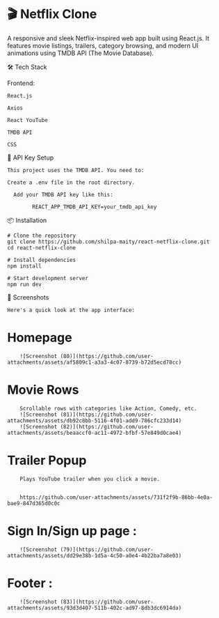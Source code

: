 # 🎬 Netflix Clone

A responsive and sleek Netflix-inspired web app built using React.js. It features movie listings, trailers, category browsing, and modern UI animations using TMDB API (The Movie Database).

🛠️ Tech Stack

Frontend:

    React.js

    Axios

    React YouTube

    TMDB API

    CSS

  🔑 API Key Setup

    This project uses the TMDB API. You need to:

    Create a .env file in the root directory.

      Add your TMDB API key like this:

            REACT_APP_TMDB_API_KEY=your_tmdb_api_key

  📦 Installation

    # Clone the repository
    git clone https://github.com/shilpa-maity/react-netflix-clone.git
    cd react-netflix-clone

    # Install dependencies
    npm install

    # Start development server
    npm run dev

  📸 Screenshots

    Here's a quick look at the app interface:

  # Homepage

        ![Screenshot (80)](https://github.com/user-attachments/assets/af5809c1-a3a3-4c07-8739-b72d5ecd78cc)


  # Movie Rows

        Scrollable rows with categories like Action, Comedy, etc.
        ![Screenshot (81)](https://github.com/user-attachments/assets/db92c8bb-5116-4f01-add9-786cfc233d14)
        ![Screenshot (82)](https://github.com/user-attachments/assets/beaaccf0-ac11-4972-bfbf-57e849d0cae4)



  # Trailer Popup

        Plays YouTube trailer when you click a movie.
        

        https://github.com/user-attachments/assets/731f2f9b-86bb-4e0a-bae9-847d365d0c0c



  # Sign In/Sign up page :

        ![Screenshot (79)](https://github.com/user-attachments/assets/dd29e38b-1d5a-4c50-a0e4-4b22ba7a8e03)

  # Footer :

        ![Screenshot (83)](https://github.com/user-attachments/assets/93d3d407-511b-402c-ad97-8db3dc6914da)

